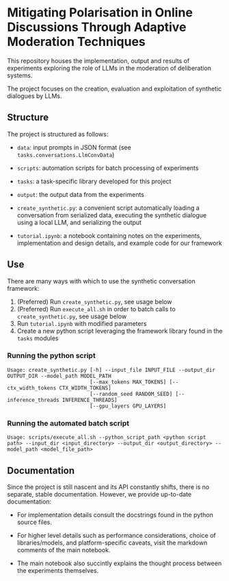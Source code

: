 # Mitigating Polarisation in Online Discussions Through Adaptive Moderation Techniques

This repository houses the implementation, output and results of experiments exploring the role of LLMs in the moderation of deliberation systems.

The project focuses on the creation, evaluation and exploitation of synthetic dialogues by LLMs.

## Structure

The project is structured as follows:

- `data`: input prompts in JSON format (see `tasks.conversations.LlmConvData`)
- `scripts`: automation scripts for batch processing of experiments
- `tasks`: a task-specific library developed for this project 
- `output`: the output data from the experiments 

- `create_synthetic.py`: a convenient script automatically loading a conversation from serialized data, executing the synthetic dialogue using a local LLM, and serializing the output
- `tutorial.ipynb`: a notebook containing notes on the experiments, implementation and design details, and example code for our framework

## Use

There are many ways with which to use the synthetic conversation framework:
1. (Preferred) Run `create_synthetic.py`, see usage below
1. (Preferred) Run `execute_all.sh` in order to batch calls to `create_synthetic.py`, see usage below
1. Run `tutorial.ipynb` with modified parameters
1. Create a new python script leveraging the framework library found in the `tasks` modules

### Running the python script
```
Usage: create_synthetic.py [-h] --input_file INPUT_FILE --output_dir OUTPUT_DIR --model_path MODEL_PATH
                           [--max_tokens MAX_TOKENS] [--ctx_width_tokens CTX_WIDTH_TOKENS]
                           [--random_seed RANDOM_SEED] [--inference_threads INFERENCE_THREADS]
                           [--gpu_layers GPU_LAYERS]
```
### Running the automated batch script
```
Usage: scripts/execute_all.sh --python_script_path <python script path> --input_dir <input_directory> --output_dir <output_directory> --model_path <model_file_path>
```

## Documentation

Since the project is still nascent and its API constantly shifts, there is no separate, stable documentation. However, we provide up-to-date documentation:

- For implementation details consult the docstrings found in the python source files.

- For higher level details such as performance considerations, choice of libraries/models, and platform-specific caveats, visit the markdown comments of the main notebook.

- The main notebook also succintly explains the thought process between the experiments themselves.